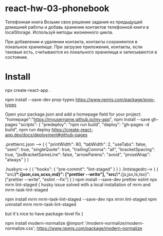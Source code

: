 # react-hw-03-phonebook

Телефонная книга Возьми свое решение задания из предыдущей домашней работы и
добавь хранение контактов телефонной книги в localStorage. Используй методы
жизненного цикла.

При добавлении и удалении контакта, контакты сохраняются в локальное хранилище.
При загрузке приложения, контакты, если таковые есть, считываются из локального
хранилища и записываются в состояние.

# Install

npx create-react-app .

npm install --save-dev prop-types https://www.npmjs.com/package/prop-types

Open your package.json and add a homepage field for your project:
"homepage":"https://myusername.github.io/my-app", npm install --save gh-pages
"scripts": { "predeploy": "npm run build", "deploy": "gh-pages -d build", npm
run deploy https://create-react-app.dev/docs/deployment#github-pages

.prettierrc.json --> ( { "printWidth": 80, "tabWidth": 2, "useTabs": false,
"semi": true, "singleQuote": true, "trailingComma": "all", "bracketSpacing":
true, "jsxBracketSameLine": false, "arrowParens": "avoid", "proseWrap": "always"
} )

.huskyrc--> ( { "hooks": { "pre-commit": "lint-staged" } } ) .lintstagedrc--> (
{ "src/**/\*.{json,css,scss,md}": ["prettier --write"],
"src/**/\*.{js,jsx,ts,tsx}": ["prettier --write", "eslint --fix"] } ) npm
install --save-dev prettier eslint npx mrm lint-staged { husky issue solved with
a local installation of mrm and mrm-task-lint-staged

npm install mrm mrm-task-lint-staged --save-dev npx mrm lint-staged npm
uninstall mrm mrm-task-lint-staged

but it's nice to have package-level fix }

npm install modern-normalize @import '/modern-normalize/modern-normalize.css';
https://www.npmjs.com/package/modern-normalize
